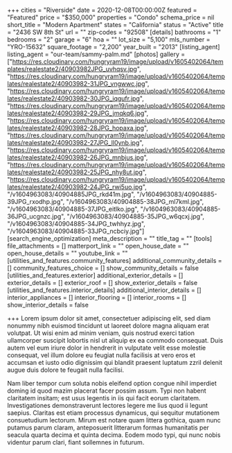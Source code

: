 +++
cities = "Riverside"
date = 2020-12-08T00:00:00Z
featured = "Featured"
price = "$350,000"
properties = "Condo"
schema_price = nil
short_title = "Modern Apartment"
states = "California"
status = "Active"
title = "2436 SW 8th St"
url = ""
zip-codes = "92508"
[details]
bathrooms = "1"
bedrooms = "2"
garage = "6"
hoa = ""
lot_size = "5,100"
mls_number = "YRO-15632"
square_footage = "2,200"
year_built = "2013"
[listing_agent]
listing_agent = "our-team/sammy-palm.md"
[photos]
gallery = ["https://res.cloudinary.com/hungryram19/image/upload/v1605402064/templates/realestate2/40903982JPG_uvhqsv.jpg", "https://res.cloudinary.com/hungryram19/image/upload/v1605402064/templates/realestate2/40903982-31JPG_vngwwc.jpg", "https://res.cloudinary.com/hungryram19/image/upload/v1605402064/templates/realestate2/40903982-30JPG_iqgufr.jpg", "https://res.cloudinary.com/hungryram19/image/upload/v1605402064/templates/realestate2/40903982-29JPG_jmqkq6.jpg", "https://res.cloudinary.com/hungryram19/image/upload/v1605402064/templates/realestate2/40903982-28JPG_hopaxa.jpg", "https://res.cloudinary.com/hungryram19/image/upload/v1605402064/templates/realestate2/40903982-27JPG_ll0ynb.jpg", "https://res.cloudinary.com/hungryram19/image/upload/v1605402064/templates/realestate2/40903982-26JPG_mnbjus.jpg", "https://res.cloudinary.com/hungryram19/image/upload/v1605402064/templates/realestate2/40903982-25JPG_nhy8ut.jpg", "https://res.cloudinary.com/hungryram19/image/upload/v1605402064/templates/realestate2/40903982-24JPG_rwi5uo.jpg", "/v1604963083/40904885JPG_rkd41m.jpg", "/v1604963083/40904885-39JPG_rxodhp.jpg", "/v1604963083/40904885-38JPG_ml7kml.jpg", "/v1604963083/40904885-37JPG_eitlko.jpg", "/v1604963083/40904885-36JPG_ucgnzc.jpg", "/v1604963083/40904885-35JPG_w6qcxj.jpg", "/v1604963083/40904885-34JPG_twhhyz.jpg", "/v1604963083/40904885-33JPG_ncbciy.jpg"]
[search_engine_optimization]
meta_description = ""
title_tag = ""
[tools]
file_attachments = []
matterport_link = ""
open_house_date = ""
open_house_details = ""
youtube_link = ""
[utilities_and_features.community_features]
additional_community_details = []
community_features_choice = []
show_community_details = false
[utilities_and_features.exterior]
additional_exterior_details = []
exterior_details = []
exterior_roof = []
show_exterior_details = false
[utilities_and_features.interior_details]
additional_interior_details = []
interior_appliances = []
interior_flooring = []
interior_rooms = []
show_interior_details = false

+++
Lorem ipsum dolor sit amet, consectetuer adipiscing elit, sed diam nonummy nibh euismod tincidunt ut laoreet dolore magna aliquam erat volutpat. Ut wisi enim ad minim veniam, quis nostrud exerci tation ullamcorper suscipit lobortis nisl ut aliquip ex ea commodo consequat. Duis autem vel eum iriure dolor in hendrerit in vulputate velit esse molestie consequat, vel illum dolore eu feugiat nulla facilisis at vero eros et accumsan et iusto odio dignissim qui blandit praesent luptatum zzril delenit augue duis dolore te feugait nulla facilisi.

Nam liber tempor cum soluta nobis eleifend option congue nihil imperdiet doming id quod mazim placerat facer possim assum. Typi non habent claritatem insitam; est usus legentis in iis qui facit eorum claritatem. Investigationes demonstraverunt lectores legere me lius quod ii legunt saepius. Claritas est etiam processus dynamicus, qui sequitur mutationem consuetudium lectorum. Mirum est notare quam littera gothica, quam nunc putamus parum claram, anteposuerit litterarum formas humanitatis per seacula quarta decima et quinta decima. Eodem modo typi, qui nunc nobis videntur parum clari, fiant sollemnes in futurum.